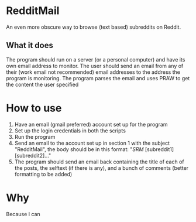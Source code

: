 # RedditMail
An even more obscure way to browse (text based) subreddits on Reddit. 
## What it does
The program should run on a server (or a personal computer) and have its own email address to monitor.
The user should send an email from any of their (work email not recommended) email addresses to the address the program is monitoring.
The program parses the email and uses PRAW to get the content the user specified
# How to use
1. Have an email (gmail preferred) account set up for the program
2. Set up the login credentials in both the scripts
3. Run the program
4. Send an email to the account set up in section 1 with the subject "RedditMail", the body should be in this format: "_SRM_ [subreddit1] [subreddit2]..."
5. The program should send an email back containing the title of each of the posts, the selftext (if there is any), and a bunch of comments (better formatting to be added)
# Why
Because I can
